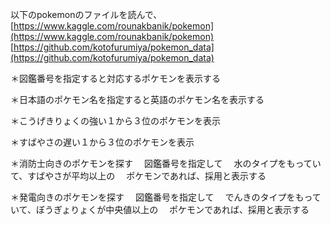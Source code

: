 以下のpokemonのファイルを読んで、
[https://www.kaggle.com/rounakbanik/pokemon](https://www.kaggle.com/rounakbanik/pokemon)
[https://github.com/kotofurumiya/pokemon_data](https://github.com/kotofurumiya/pokemon_data)

＊図鑑番号を指定すると対応するポケモンを表示する

＊日本語のポケモン名を指定すると英語のポケモン名を表示する

＊こうげきりょくの強い１から３位のポケモンを表示

＊すばやさの遅い１から３位のポケモンを表示

＊消防士向きのポケモンを探す
　図鑑番号を指定して
　水のタイプをもっていて、すばやさが平均以上の
　ポケモンであれば、採用と表示する

＊発電向きのポケモンを探す
　図鑑番号を指定して
　でんきのタイプをもっていて、ぼうぎょりょくが中央値以上の
　ポケモンであれば、採用と表示する